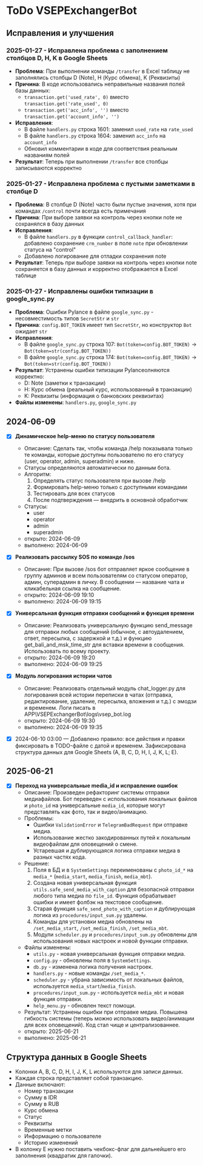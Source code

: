 # ToDo VSEPExchangerBot

## Исправления и улучшения

### 2025-01-27 - Исправлена проблема с заполнением столбцов D, H, K в Google Sheets
- **Проблема**: При выполнении команды `/transfer` в Excel таблицу не заполнялись столбцы D (Note), H (Курс обмена), K (Реквизиты)
- **Причина**: В коде использовались неправильные названия полей базы данных:
  - `transaction.get('used_rate', 0)` вместо `transaction.get('rate_used', 0)`
  - `transaction.get('acc_info', '')` вместо `transaction.get('account_info', '')`
- **Исправления**:
  - В файле `handlers.py` строка 1601: заменил `used_rate` на `rate_used`
  - В файле `handlers.py` строка 1604: заменил `acc_info` на `account_info`
  - Обновил комментарии в коде для соответствия реальным названиям полей
- **Результат**: Теперь при выполнении `/transfer` все столбцы записываются корректно

### 2025-01-27 - Исправлена проблема с пустыми заметками в столбце D
- **Проблема**: В столбце D (Note) часто были пустые значения, хотя при командах `/control` почти всегда есть примечания
- **Причина**: При выборе заявки на контроль через кнопки note не сохранялся в базу данных
- **Исправления**:
  - В файле `handlers.py` в функции `control_callback_handler`: добавлено сохранение `crm_number` в поле `note` при обновлении статуса на "control"
  - Добавлено логирование для отладки сохранения note
- **Результат**: Теперь при выборе заявки на контроль через кнопки note сохраняется в базу данных и корректно отображается в Excel таблице

### 2025-01-27 - Исправлены ошибки типизации в google_sync.py
- **Проблема**: Ошибки Pylance в файле `google_sync.py` - несовместимость типов `SecretStr` и `str`
- **Причина**: `config.BOT_TOKEN` имеет тип `SecretStr`, но конструктор `Bot` ожидает `str`
- **Исправления**:
  - В файле `google_sync.py` строка 107: `Bot(token=config.BOT_TOKEN)` → `Bot(token=str(config.BOT_TOKEN))`
  - В файле `google_sync.py` строка 174: `Bot(token=config.BOT_TOKEN)` → `Bot(token=str(config.BOT_TOKEN))`
- **Результат**: Устранены ошибки типизации Pylanceолняются корректно:
  - D: Note (заметки к транзакции)
  - H: Курс обмена (реальный курс, использованный в транзакции)
  - K: Реквизиты (информация о банковских реквизитах)
- **Файлы изменены**: `handlers.py`, `google_sync.py`

## 2024-06-09

- [x] **Динамическое help-меню по статусу пользователя**
  - Описание: Сделать так, чтобы команда /help показывала только те команды, которые доступны пользователю по его статусу (user, operator, admin, superadmin) и ниже.
  - Статусы определяются автоматически по данным бота.
  - Алгоритм:
    1. Определять статус пользователя при вызове /help
    2. Формировать help-меню только с доступными командами
    3. Тестировать для всех статусов
    4. После подтверждения — внедрить в основной обработчик
  - Статусы:
    - user
    - operator
    - admin
    - superadmin
  - открыто: 2024-06-09
  - выполнено: 2024-06-09

- [x] **Реализовать рассылку SOS по команде /sos**
  - Описание: При вызове /sos бот отправляет яркое сообщение в группу админов и всем пользователям со статусом оператор, админ, суперадмин в личку. В сообщении — название чата и кликабельная ссылка на сообщение.
  - открыто: 2024-06-09 19:10
  - выполнено: 2024-06-09 19:15

- [x] **Универсальная функция отправки сообщений и функция времени**
  - Описание: Реализовать универсальную функцию send_message для отправки любых сообщений (обычное, с автоудалением, ответ, пересылка, с задержкой и т.д.) и функцию get_bali_and_msk_time_str для вставки времени в сообщения. Использовать по всему проекту.
  - открыто: 2024-06-09 19:20
  - выполнено: 2024-06-09 19:25

- [x] **Модуль логирования истории чатов**
  - Описание: Реализовать отдельный модуль chat_logger.py для логирования всей истории переписки в чатах (отправка, редактирование, удаление, пересылка, вложения и т.д.) с эмодзи и временем. Логи писать в APP\VSEPExchangerBot\logs\vsep_bot.log
  - открыто: 2024-06-09 19:30
  - выполнено: 2024-06-09 19:35

- [x] 2024-06-10 03:00 — Добавлено правило: все действия и правки фиксировать в TODO-файле с датой и временем. Зафиксирована структура данных для Google Sheets (A, B, C, D, H, I, J, K, L; E). 

## 2025-06-21

- [x] **Переход на универсальные media_id и исправление ошибок**
  - Описание: Произведен рефакторинг системы отправки медиафайлов. Бот переведен с использования локальных файлов и `photo_id` на универсальные `media_id`, которые могут представлять как фото, так и видео/анимацию.
  - Проблемы:
    - Ошибки `ValidationError` и `TelegramBadRequest` при отправке медиа.
    - Использование жестко закодированных путей к локальным видеофайлам для оповещений о смене.
    - Устаревшая и дублирующаяся логика отправки медиа в разных частях кода.
  - Решение:
    1. Поля в БД и в `SystemSettings` переименованы с `photo_id_*` на `media_*` (`media_start`, `media_finish`, `media_mbt`).
    2. Создана новая универсальная функция `utils.safe_send_media_with_caption` для безопасной отправки любого типа медиа по `file_id`. Функция обрабатывает ошибки и имеет фолбэк на текстовое сообщение.
    3. Старая функция `safe_send_photo_with_caption` и дублирующая логика из `procedures/input_sum.py` удалены.
    4. Команды для установки медиа обновлены на `/set_media_start`, `/set_media_finish`, `/set_media_mbt`.
    5. Модули `scheduler.py` и `procedures/input_sum.py` обновлены для использования новых настроек и новой функции отправки.
  - Файлы изменены:
    - `utils.py` - новая универсальная функция отправки медиа.
    - `config.py` - обновлены поля в `SystemSettings`.
    - `db.py` - изменена логика получения настроек.
    - `handlers.py` - новые команды `/set_media_*`.
    - `scheduler.py` - убрана зависимость от локальных файлов, используется `media_start`/`media_finish`.
    - `procedures/input_sum.py` - используется `media_mbt` и новая функция отправки.
    - `help_menu.py` - обновлен текст помощи.
  - Результат: Устранены ошибки при отправке медиа. Повышена гибкость системы (теперь можно использовать видео/анимации для всех оповещений). Код стал чище и централизованнее.
  - открыто: 2025-06-21
  - выполнено: 2025-06-21

## Структура данных в Google Sheets
- Колонки A, B, C, D, H, I, J, K, L используются для записи данных.
- Каждая строка представляет собой транзакцию.
- Данные включают:
  - Номер транзакции
  - Сумму в IDR
  - Сумму в RUB
  - Курс обмена
  - Статус
  - Реквизиты
  - Временные метки
  - Информацию о пользователе
  - Историю изменений
- В колонку E нужно поставить чекбокс-флаг для дальнейшего его заполнения (квадратик для галочки). 